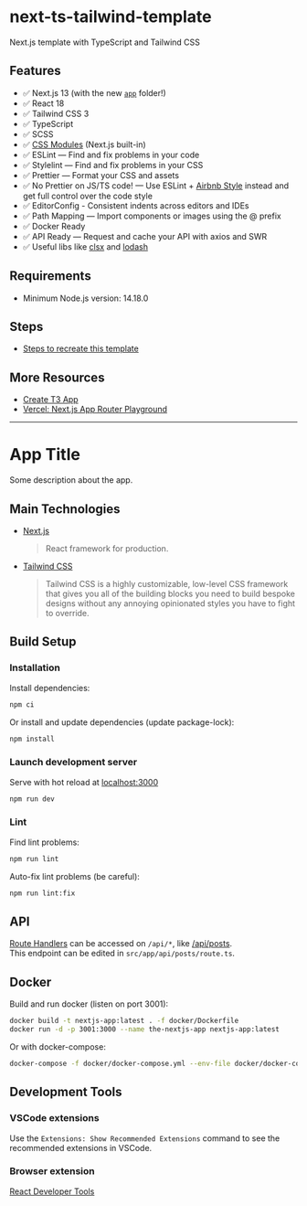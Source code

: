 # next-ts-tailwind-template

Next.js template with TypeScript and Tailwind CSS

## Features

- ✅️ Next.js 13 (with the new [`app`](https://beta.nextjs.org/docs/app-directory-roadmap) folder!)
- ✅️ React 18
- ✅️ Tailwind CSS 3
- ✅️ TypeScript
- ✅️ SCSS
- ✅️ [CSS Modules](https://nextjs.org/docs/basic-features/built-in-css-support#adding-component-level-css) (Next.js built-in)
- ✅️ ESLint — Find and fix problems in your code
- ✅️ Stylelint — Find and fix problems in your CSS
- ✅️ Prettier — Format your CSS and assets
- ✅️ No Prettier on JS/TS code! — Use ESLint + [Airbnb Style](https://github.com/airbnb/javascript) instead and
  get full control over the code style
- ✅️ EditorConfig - Consistent indents across editors and IDEs
- ✅️ Path Mapping — Import components or images using the @ prefix
- ✅️ Docker Ready
- ✅️ API Ready — Request and cache your API with axios and SWR
- ✅️ Useful libs like [clsx](https://github.com/lukeed/clsx) and [lodash](https://lodash.com)

## Requirements

- Minimum Node.js version: 14.18.0

## Steps

- [Steps to recreate this template](docs/steps.md)

## More Resources

- [Create T3 App](https://create.t3.gg/)
- [Vercel: Next.js App Router Playground](https://github.com/vercel/app-playground)

---

# App Title

Some description about the app.

## Main Technologies

- [Next.js](https://nextjs.org)
  > React framework for production.
- [Tailwind CSS](https://tailwindcss.com)
  > Tailwind CSS is a highly customizable, low-level CSS framework that gives you all of the building blocks you need to build bespoke designs without any annoying opinionated styles you have to fight to override.

## Build Setup

### Installation

Install dependencies:

```bash
npm ci
```

Or install and update dependencies (update package-lock):

```bash
npm install
```

### Launch development server

Serve with hot reload at [localhost:3000](http://localhost:3000)

```bash
npm run dev
```

### Lint

Find lint problems:

```bash
npm run lint
```

Auto-fix lint problems (be careful):

```bash
npm run lint:fix
```

## API

[Route Handlers](https://beta.nextjs.org/docs/routing/route-handlers) can be accessed on `/api/*`, like [/api/posts](http://localhost:3000/api/posts).  
This endpoint can be edited in `src/app/api/posts/route.ts`.

## Docker

Build and run docker (listen on port 3001):

```bash
docker build -t nextjs-app:latest . -f docker/Dockerfile
docker run -d -p 3001:3000 --name the-nextjs-app nextjs-app:latest
```

Or with docker-compose:

```bash
docker-compose -f docker/docker-compose.yml --env-file docker/docker-compose.env -p nextjs-app up -d
```

## Development Tools

### VSCode extensions

Use the `Extensions: Show Recommended Extensions` command to see the recommended extensions in VSCode.

### Browser extension

[React Developer Tools](https://react.dev/learn/react-developer-tools)
